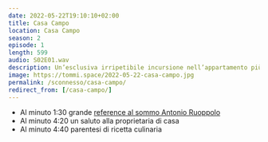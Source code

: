 ```yaml
---
date: 2022-05-22T19:10:10+02:00
title: Casa Campo
location: Casa Campo
season: 2
episode: 1
length: 599
audio: S02E01.wav
description: Un’esclusiva irripetibile incursione nell’appartamento più magico di venezia
image: https://tommi.space/2022-05-22-casa-campo.jpg
permalink: /sconnesso/casa-campo/
redirect_from: [/casa-campo/]
---
```

- Al minuto 1:30 grande [reference al sommo Antonio Ruoppolo](https://youtu.be/9Sg28iNF6uk 'Ruoppolo Teleacras - Il morto non è morto !')
- Al minuto 4:20 un saluto alla proprietaria di casa
- Al minuto 4:40 parentesi di ricetta culinaria